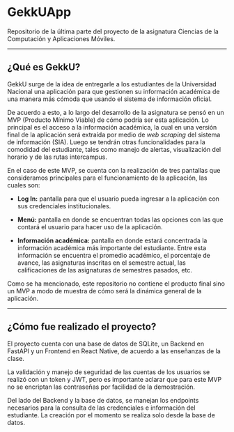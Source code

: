 # GekkUApp
Repositorio de la última parte del proyecto de la asignatura Ciencias de la Computación y Aplicaciones Móviles.

---

## ¿Qué es GekkU?
GekkU surge de la idea de entregarle a los estudiantes de la Universidad Nacional una aplicación para que gestionen su información académica de una manera más cómoda que usando el sistema de información oficial.

De acuerdo a esto, a lo largo del desarrollo de la asignatura se pensó en un MVP (Producto Mínimo Viable) de cómo podría ser esta aplicación. Lo principal es el acceso a la información académica, la cual en una versión final de la aplicación será extraída por medio de *web scraping* del sistema de información (SIA). Luego se tendrán otras funcionalidades para la comodidad del estudiante, tales como manejo de alertas, visualización del horario y de las rutas intercampus.

En el caso de este MVP, se cuenta con la realización de tres pantallas que consideramos principales para el funcionamiento de la aplicación, las cuales son:

* **Log In:** pantalla para que el usuario pueda ingresar a la aplicación con sus credenciales institucionales.

* **Menú:** pantalla en donde se encuentran todas las opciones con las que contará el usuario para hacer uso de la aplicación.

* **Información académica:** pantalla en donde estará concentrada la información académica más importante del estudiante. Entre esta información se encuentra el promedio académico, el porcentaje de avance, las asignaturas inscritas en el semestre actual, las calificaciones de las asignaturas de semestres pasados, etc.

Como se ha mencionado, este repositorio no contiene el producto final sino un MVP a modo de muestra de cómo será la dinámica general de la aplicación.

---

## ¿Cómo fue realizado el proyecto?
El proyecto cuenta con una base de datos de SQLite, un Backend en FastAPI y un Frontend en React Native, de acuerdo a las enseñanzas de la clase.

La validación y manejo de seguridad de las cuentas de los usuarios se realizó con un token y JWT, pero es importante aclarar que para este MVP no se encriptan las contraseñas por facilidad de la demostración.

Del lado del Backend y la base de datos, se manejan los endpoints necesarios para la consulta de las credenciales e información del estudiante. La creación por el momento se realiza solo desde la base de datos.